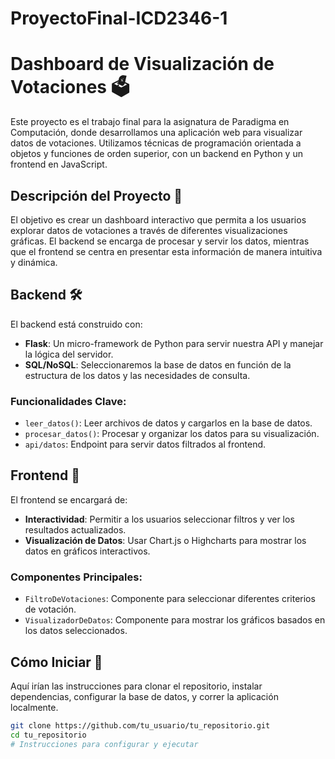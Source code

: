 # ProyectoFinal-ICD2346-1

# Dashboard de Visualización de Votaciones 🗳️

Este proyecto es el trabajo final para la asignatura de Paradigma en Computación, donde desarrollamos una aplicación web para visualizar datos de votaciones. Utilizamos técnicas de programación orientada a objetos y funciones de orden superior, con un backend en Python y un frontend en JavaScript.

## Descripción del Proyecto 📜

El objetivo es crear un dashboard interactivo que permita a los usuarios explorar datos de votaciones a través de diferentes visualizaciones gráficas. El backend se encarga de procesar y servir los datos, mientras que el frontend se centra en presentar esta información de manera intuitiva y dinámica.


## Backend 🛠️

El backend está construido con:

- **Flask**: Un micro-framework de Python para servir nuestra API y manejar la lógica del servidor.
- **SQL/NoSQL**: Seleccionaremos la base de datos en función de la estructura de los datos y las necesidades de consulta.

### Funcionalidades Clave:

- `leer_datos()`: Leer archivos de datos y cargarlos en la base de datos.
- `procesar_datos()`: Procesar y organizar los datos para su visualización.
- `api/datos`: Endpoint para servir datos filtrados al frontend.

## Frontend 🎨

El frontend se encargará de:

- **Interactividad**: Permitir a los usuarios seleccionar filtros y ver los resultados actualizados.
- **Visualización de Datos**: Usar Chart.js o Highcharts para mostrar los datos en gráficos interactivos.

### Componentes Principales:

- `FiltroDeVotaciones`: Componente para seleccionar diferentes criterios de votación.
- `VisualizadorDeDatos`: Componente para mostrar los gráficos basados en los datos seleccionados.

## Cómo Iniciar 🚀

Aquí irían las instrucciones para clonar el repositorio, instalar dependencias, configurar la base de datos, y correr la aplicación localmente.

```bash
git clone https://github.com/tu_usuario/tu_repositorio.git
cd tu_repositorio
# Instrucciones para configurar y ejecutar
